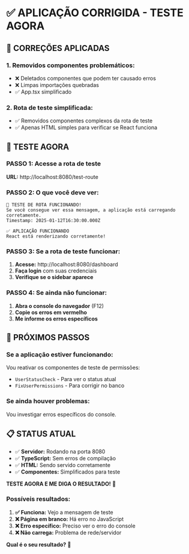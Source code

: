 # ✅ APLICAÇÃO CORRIGIDA - TESTE AGORA

## 🔧 CORREÇÕES APLICADAS

### **1. Removidos componentes problemáticos:**
- ❌ Deletados componentes que podem ter causado erros
- ❌ Limpas importações quebradas
- ✅ App.tsx simplificado

### **2. Rota de teste simplificada:**
- ✅ Removidos componentes complexos da rota de teste
- ✅ Apenas HTML simples para verificar se React funciona

## 🎯 TESTE AGORA

### **PASSO 1: Acesse a rota de teste**
**URL:** http://localhost:8080/test-route

### **PASSO 2: O que você deve ver:**
```
🧪 TESTE DE ROTA FUNCIONANDO!
Se você consegue ver essa mensagem, a aplicação está carregando corretamente.
Timestamp: 2025-01-12T16:30:00.000Z

✅ APLICAÇÃO FUNCIONANDO
React está renderizando corretamente!
```

### **PASSO 3: Se a rota de teste funcionar:**
1. **Acesse:** http://localhost:8080/dashboard
2. **Faça login** com suas credenciais
3. **Verifique se o sidebar aparece**

### **PASSO 4: Se ainda não funcionar:**
1. **Abra o console do navegador** (F12)
2. **Copie os erros em vermelho**
3. **Me informe os erros específicos**

## 🚀 PRÓXIMOS PASSOS

### **Se a aplicação estiver funcionando:**
Vou reativar os componentes de teste de permissões:
- `UserStatusCheck` - Para ver o status atual
- `FixUserPermissions` - Para corrigir no banco

### **Se ainda houver problemas:**
Vou investigar erros específicos do console.

## 📋 STATUS ATUAL

- ✅ **Servidor:** Rodando na porta 8080
- ✅ **TypeScript:** Sem erros de compilação
- ✅ **HTML:** Sendo servido corretamente
- ✅ **Componentes:** Simplificados para teste

**TESTE AGORA E ME DIGA O RESULTADO!** 🎯

### **Possíveis resultados:**

1. **✅ Funciona:** Vejo a mensagem de teste
2. **❌ Página em branco:** Há erro no JavaScript
3. **❌ Erro específico:** Preciso ver o erro do console
4. **❌ Não carrega:** Problema de rede/servidor

**Qual é o seu resultado?** 🤔